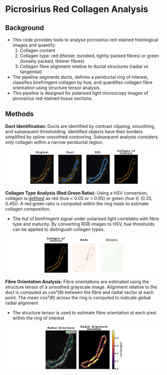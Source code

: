# Picrosirius Red Collagen Analysis
## Background

- This code provides tools to analyse picrosirius red-stained histological images and quantify:
    1. Collagen content
    2. Collagen type: red (thicker, bundled, tightly packed fibres) or green (loosely packed, thinner fibres)
    3. Collagen fibre alignment relative to ductal structures (radial vs tangential)
- The pipeline segments ducts, defines a periductal ring of interest, classifies birefringent collagen by hue, and quantifies collagen fibre orientation using structure tensor analysis.
- This pipeline is designed for polarised light microscopy images of picrosirius red-stained tissue sections.

## Methods

**Duct Identification:** Ducts are identified by contrast clipping, smoothing, and subsequent thresholding. Identified objects have their borders simplified by spline-smoothed contouring. Subsequent analysis considers only collagen within a narrow periductal region.

![images/image.png](images/image.png)

**Collagen Type Analysis (Red:Green Ratio):** Using a HSV conversion, collagen is [defined](http://www.jms.periodikos.com.br/article/587cb4587f8c9d0d058b460c/pdf/jms-22-2-587cb4587f8c9d0d058b460c.pdf) as red (hue < 0.05 or > 0.95) or green (hue ∈ (0.25, 0.45)). A red:green ratio is computed within the ring mask to estimate collagen composition.

- The hut of birefringent signal under polarised light correlates with fibre type and maturity. By converting RGB images to HSV, hue thresholds can be applied to distinguish collagen types.

![images/image1.png](images/image1.png)

**Fibre Orientation Analysis:** Fibre orientations are estimated using the structure tensor of a smoothed grayscale image. Alignment relative to the duct is computed as cos²(θ) between the fibre and radial vector at each point. The mean cos²(θ) across the ring is computed to indicate global radial alignment

- The structure tensor is used to estimate fibre orientation at each pixel within the ring of interest

![images/image2.png](images/image2.png)